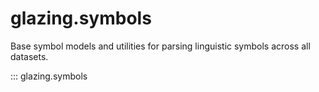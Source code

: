 # glazing.symbols

Base symbol models and utilities for parsing linguistic symbols across all datasets.

::: glazing.symbols
